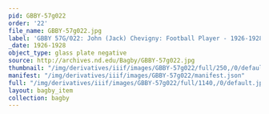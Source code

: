 ```yaml
---
pid: GBBY-57g022
order: '22'
file_name: GBBY-57g022.jpg
label: 'GBBY 57G/022: John (Jack) Chevigny: Football Player - 1926-1928'
_date: 1926-1928
object_type: glass plate negative
source: http://archives.nd.edu/Bagby/GBBY-57g022.jpg
thumbnail: "/img/derivatives/iiif/images/GBBY-57g022/full/250,/0/default.jpg"
manifest: "/img/derivatives/iiif/images/GBBY-57g022/manifest.json"
full: "/img/derivatives/iiif/images/GBBY-57g022/full/1140,/0/default.jpg"
layout: bagby_item
collection: bagby
---
```

